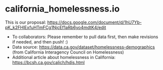 # california_homelessness.io

This is our proposal: https://docs.google.com/document/d/1hU7Yb-pK_k2FHlExfuHTmFCg1NjcEf1aRb6yo4mdtK4/edit

* To collaborators: Please remember to pull data first, then make revisions if needed, and then push! :)
* Data source:  https://data.ca.gov/dataset/homelessness-demographics (from California Interagency Council on Homelessness)
* Additional article about homelessness in California: https://bcsh.ca.gov/calich/hdis.html
